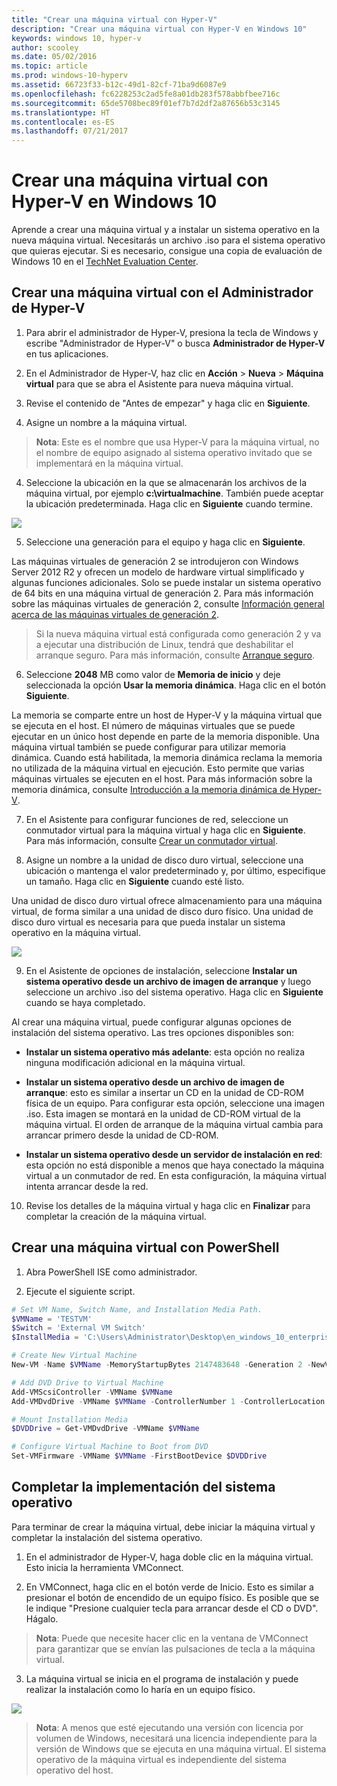 ```yaml
---
title: "Crear una máquina virtual con Hyper-V"
description: "Crear una máquina virtual con Hyper-V en Windows 10"
keywords: windows 10, hyper-v
author: scooley
ms.date: 05/02/2016
ms.topic: article
ms.prod: windows-10-hyperv
ms.assetid: 66723f33-b12c-49d1-82cf-71ba9d6087e9
ms.openlocfilehash: fc6228253c2ad5fe8a01db283f578abbfbee716c
ms.sourcegitcommit: 65de5708bec89f01ef7b7d2df2a87656b53c3145
ms.translationtype: HT
ms.contentlocale: es-ES
ms.lasthandoff: 07/21/2017
---
```

# Crear una máquina virtual con Hyper-V en Windows 10

Aprende a crear una máquina virtual y a instalar un sistema operativo en la nueva máquina virtual.  Necesitarás un archivo .iso para el sistema operativo que quieras ejecutar. Si es necesario, consigue una copia de evaluación de Windows 10 en el [TechNet Evaluation Center](http://www.microsoft.com/en-us/evalcenter/).

## Crear una máquina virtual con el Administrador de Hyper-V

1. Para abrir el administrador de Hyper-V, presiona la tecla de Windows y escribe "Administrador de Hyper-V" o busca **Administrador de Hyper-V** en tus aplicaciones.

2. En el Administrador de Hyper-V, haz clic en **Acción** > **Nueva** > **Máquina virtual** para que se abra el Asistente para nueva máquina virtual.

2. Revise el contenido de "Antes de empezar" y haga clic en **Siguiente**. 

3. Asigne un nombre a la máquina virtual.
  > **Nota**: Este es el nombre que usa Hyper-V para la máquina virtual, no el nombre de equipo asignado al sistema operativo invitado que se implementará en la máquina virtual.

4. Seleccione la ubicación en la que se almacenarán los archivos de la máquina virtual, por ejemplo **c:\virtualmachine**. También puede aceptar la ubicación predeterminada. Haga clic en **Siguiente** cuando termine.
    
  ![](media/new_vm_upd.png)

5. Seleccione una generación para el equipo y haga clic en **Siguiente**.  

  Las máquinas virtuales de generación 2 se introdujeron con Windows Server 2012 R2 y ofrecen un modelo de hardware virtual simplificado y algunas funciones adicionales. Solo se puede instalar un sistema operativo de 64 bits en una máquina virtual de generación 2. Para más información sobre las máquinas virtuales de generación 2, consulte [Información general acerca de las máquinas virtuales de generación 2](https://technet.microsoft.com/en-us/library/dn282285.aspx).
  
  > Si la nueva máquina virtual está configurada como generación 2 y va a ejecutar una distribución de Linux, tendrá que deshabilitar el arranque seguro. Para más información, consulte [Arranque seguro](https://technet.microsoft.com/en-us/library/dn486875.aspx).

6. Seleccione **2048** MB como valor de **Memoria de inicio** y deje seleccionada la opción **Usar la memoria dinámica**. Haga clic en el botón **Siguiente**.  

  La memoria se comparte entre un host de Hyper-V y la máquina virtual que se ejecuta en el host. El número de máquinas virtuales que se puede ejecutar en un único host depende en parte de la memoria disponible. Una máquina virtual también se puede configurar para utilizar memoria dinámica. Cuando está habilitada, la memoria dinámica reclama la memoria no utilizada de la máquina virtual en ejecución. Esto permite que varias máquinas virtuales se ejecuten en el host. Para más información sobre la memoria dinámica, consulte [Introducción a la memoria dinámica de Hyper-V](https://technet.microsoft.com/en-us/library/hh831766.aspx).

7. En el Asistente para configurar funciones de red, seleccione un conmutador virtual para la máquina virtual y haga clic en **Siguiente**. Para más información, consulte [Crear un conmutador virtual](connect-to-network.md).

8. Asigne un nombre a la unidad de disco duro virtual, seleccione una ubicación o mantenga el valor predeterminado y, por último, especifique un tamaño. Haga clic en **Siguiente** cuando esté listo.

  Una unidad de disco duro virtual ofrece almacenamiento para una máquina virtual, de forma similar a una unidad de disco duro físico. Una unidad de disco duro virtual es necesaria para que pueda instalar un sistema operativo en la máquina virtual.
  
  ![](media/new_vhd_upd.png)  

9. En el Asistente de opciones de instalación, seleccione **Instalar un sistema operativo desde un archivo de imagen de arranque** y luego seleccione un archivo .iso del sistema operativo. Haga clic en **Siguiente** cuando se haya completado.

  Al crear una máquina virtual, puede configurar algunas opciones de instalación del sistema operativo. Las tres opciones disponibles son:

  - **Instalar un sistema operativo más adelante**: esta opción no realiza ninguna modificación adicional en la máquina virtual.

  - **Instalar un sistema operativo desde un archivo de imagen de arranque**: esto es similar a insertar un CD en la unidad de CD-ROM física de un equipo. Para configurar esta opción, seleccione una imagen .iso. Esta imagen se montará en la unidad de CD-ROM virtual de la máquina virtual. El orden de arranque de la máquina virtual cambia para arrancar primero desde la unidad de CD-ROM.

  - **Instalar un sistema operativo desde un servidor de instalación en red**: esta opción no está disponible a menos que haya conectado la máquina virtual a un conmutador de red. En esta configuración, la máquina virtual intenta arrancar desde la red.
  
10. Revise los detalles de la máquina virtual y haga clic en **Finalizar** para completar la creación de la máquina virtual.

## Crear una máquina virtual con PowerShell

1. Abra PowerShell ISE como administrador.

2. Ejecute el siguiente script.

  ```powershell
  # Set VM Name, Switch Name, and Installation Media Path.
  $VMName = 'TESTVM'
  $Switch = 'External VM Switch'
  $InstallMedia = 'C:\Users\Administrator\Desktop\en_windows_10_enterprise_x64_dvd_6851151.iso'
  
  # Create New Virtual Machine
  New-VM -Name $VMName -MemoryStartupBytes 2147483648 -Generation 2 -NewVHDPath "D:\Virtual Machines\$VMName\$VMName.vhdx" -NewVHDSizeBytes 53687091200 -Path "D:\Virtual Machines\$VMName" -SwitchName $Switch
  
  # Add DVD Drive to Virtual Machine
  Add-VMScsiController -VMName $VMName
  Add-VMDvdDrive -VMName $VMName -ControllerNumber 1 -ControllerLocation 0 -Path $InstallMedia
  
  # Mount Installation Media
  $DVDDrive = Get-VMDvdDrive -VMName $VMName
  
  # Configure Virtual Machine to Boot from DVD
  Set-VMFirmware -VMName $VMName -FirstBootDevice $DVDDrive
  ```
  
## Completar la implementación del sistema operativo

Para terminar de crear la máquina virtual, debe iniciar la máquina virtual y completar la instalación del sistema operativo.

1. En el administrador de Hyper-V, haga doble clic en la máquina virtual. Esto inicia la herramienta VMConnect.

2. En VMConnect, haga clic en el botón verde de Inicio. Esto es similar a presionar el botón de encendido de un equipo físico. Es posible que se le indique "Presione cualquier tecla para arrancar desde el CD o DVD". Hágalo.
  > **Nota**: Puede que necesite hacer clic en la ventana de VMConnect para garantizar que se envían las pulsaciones de tecla a la máquina virtual.

3. La máquina virtual se inicia en el programa de instalación y puede realizar la instalación como lo haría en un equipo físico.

  ![](media/OSDeploy_upd.png) 

> **Nota**: A menos que esté ejecutando una versión con licencia por volumen de Windows, necesitará una licencia independiente para la versión de Windows que se ejecuta en una máquina virtual. El sistema operativo de la máquina virtual es independiente del sistema operativo del host.
